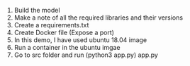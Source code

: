 1. Build the model
2. Make a note of all the required libraries and their versions
3. Create a requirements.txt
4. Create Docker file (Expose a port)
5. In this demo, I have used ubuntu 18.04 image
6. Run a container in the ubuntu imgae
7. Go to src folder and run (python3 app.py) app.py
